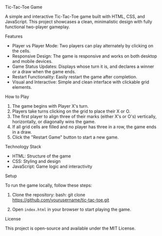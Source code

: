 Tic-Tac-Toe Game

A simple and interactive Tic-Tac-Toe game built with HTML, CSS, and JavaScript. This project showcases a clean, minimalistic design with fully functional two-player gameplay.

Features

- Player vs Player Mode: Two players can play alternately by clicking on the cells.
- Responsive Design: The game is responsive and works on both desktop and mobile devices.
- Game Status Updates: Displays whose turn it is, and declares a winner or a draw when the game ends.
- Restart Functionality: Easily restart the game after completion.
- Visual and Interactive: Simple and clean interface with clickable grid elements.

How to Play

1. The game begins with Player X's turn.
2. Players take turns clicking on the grid to place their X or O.
3. The first player to align three of their marks (either X's or O's) vertically, horizontally, or diagonally wins the game.
4. If all grid cells are filled and no player has three in a row, the game ends in a draw.
5. Click the "Restart Game" button to start a new game.

Technology Stack

- HTML: Structure of the game
- CSS: Styling and design
- JavaScript: Game logic and interactivity

Setup

To run the game locally, follow these steps:

1. Clone the repository:
    bash:
    git clone https://github.com/yourusername/tic-tac-toe.git
   
2. Open `index.html` in your browser to start playing the game.

License

This project is open-source and available under the MIT License.
